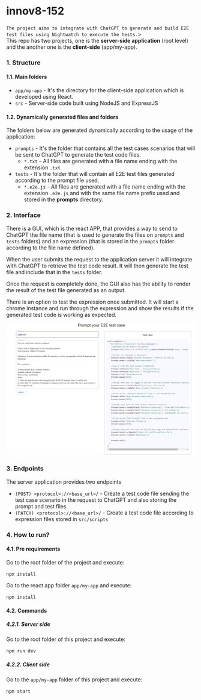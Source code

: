 # innov8-152

`The project aims to integrate with ChatGPT to generate and build E2E test files using Nightwatch to execute the tests.`><br/>
This repo has two projects, one is the **server-side application** (root level) and the another one is the **client-side** (app/my-app).

### 1. Structure

#### 1.1. Main folders

- `app/my-app` - It's the directory for the client-side application which is developed using React.
- `src` - Server-side code built using NodeJS and ExpressJS

#### 1.2. Dynamically generated files and folders

The folders below are generated dynamically according to the usage of the application:

- `prompts` - It's the folder that contains all the test cases scenarios that will be sent to ChatGPT to generate the test code files.
  - `*.txt` - All files are generated with a file name ending with the extension `.txt`
- `tests` - It's the folder that will contain all E2E test files generated according to the prompt file used.
  - `*.e2e.js` - All files are generated with a file name ending with the extension `.e2e.js` and with the same file name prefix used and stored in the **prompts** directory.

### 2. Interface

There is a GUI, which is the react APP, that provides a way to send to ChatGPT the file name (that is used to generate the files on `prompts` and `tests` folders) and an expression (that is stored in the `prompts` folder according to the file name defined).

When the user submits the request to the application server it will integrate with ChatGPT to retrieve the test code result. It will then generate the test file and include that in the `tests` folder.

Once the request is completely done, the GUI also has the ability to render the result of the test file generated as an output.

There is an option to test the expression once submitted. It will start a chrome instance and run through the expression and show the results if the generated test code is working as expected.

<img src="/assets/interface-sample.png" alt="GUI" />

### 3. Endpoints

The server application provides two endpoints

- `(POST) <protocol>://<base_url>/` - Create a test code file sending the test case scenario in the request to ChatGPT and also storing the prompt and test files
- `(PATCH) <protocol>://<base_url>/` - Create a test code file according to expression files stored in `src/scripts`

### 4. How to run?

#### 4.1. Pre requirements

Go to the root folder of the project and execute:

```
npm install
```

Go to the react app folder `app/my-app` and execute:

```
npm install
```

#### 4.2. Commands

##### 4.2.1. Server side

Go to the root folder of this project and execute:

```
npm run dev
```

##### 4.2.2. Client side

Go to the `app/my-app` folder of this project and execute:

```
npm start
```